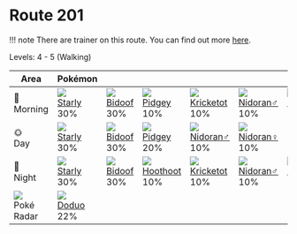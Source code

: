# Route 201

!!! note
    There are trainer on this route. You can find out more [here](/trainer_changes/route_201/).

Levels: 4 - 5 (Walking)

Area                           | Pokémon                          | &nbsp;                           | &nbsp;                           | &nbsp;                           | &nbsp;                           | &nbsp;                           
---                            | ---                              | ---                              | ---                              | ---                              | ---                              | ---                              
🌅<br>Morning                   | ![][396]<br> [Starly]<br> 30%   | ![][399]<br> [Bidoof]<br> 30%   | ![][016]<br> [Pidgey]<br> 10%   | ![][401]<br> [Kricketot]<br> 10%| ![][032]<br> [Nidoran♂]<br> 10% | ![][029]<br> [Nidoran♀]<br> 10% 
🌞<br>Day                       | ![][396]<br> [Starly]<br> 30%   | ![][399]<br> [Bidoof]<br> 30%   | ![][016]<br> [Pidgey]<br> 20%   | ![][032]<br> [Nidoran♂]<br> 10% | ![][029]<br> [Nidoran♀]<br> 10% 
🌙<br>Night                     | ![][396]<br> [Starly]<br> 30%   | ![][399]<br> [Bidoof]<br> 30%   | ![][163]<br> [Hoothoot]<br> 10% | ![][401]<br> [Kricketot]<br> 10%| ![][032]<br> [Nidoran♂]<br> 10% | ![][029]<br> [Nidoran♀]<br> 10% 
![][poke-radar]<br> Poké Radar | ![][084]<br> [Doduo]<br> 22%    


[Pidgey]: /pokemon_changes/016/
[Nidoran♀]: /pokemon_changes/029/
[Nidoran♂]: /pokemon_changes/032/
[Doduo]: /pokemon_changes/084/
[Hoothoot]: /pokemon_changes/163/
[Starly]: /pokemon_changes/396/
[Bidoof]: /pokemon_changes/399/
[Kricketot]: /pokemon_changes/401/
[poke-radar]: /img/items/poke-radar.png
[016]: /img/pokemon/016.png
[029]: /img/pokemon/029.png
[032]: /img/pokemon/032.png
[084]: /img/pokemon/084.png
[163]: /img/pokemon/163.png
[396]: /img/pokemon/396.png
[399]: /img/pokemon/399.png
[401]: /img/pokemon/401.png

